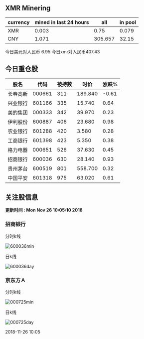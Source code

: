 ## XMR Minering

|currency|mined in last 24 hours|all|in pool|
|---|---|---|---|
|XMR|0.003|0.75|0.079|
|CNY|1.071|305.657|32.15|

今日美元对人民币 6.95	今日xmr对人民币407.43


## 今日重仓股 

|股名|代码|被持数|时价|涨跌%|
|---|---|---|---|---|
|长春高新|000661|311|189.840|-0.61|
|兴业银行|601166|335|15.740|0.64|
|美的集团|000333|342|39.970|0.23|
|伊利股份|600887|406|23.680|0.98|
|农业银行|601288|420|3.580|0.28|
|工商银行|601398|423|5.350|0.38|
|格力电器|000651|526|37.630|0.45|
|招商银行|600036|630|28.140|0.93|
|贵州茅台|600519|801|558.700|0.32|
|中国平安|601318|975|63.020|0.61|

## 关注股信息
**更新时间 : Mon Nov 26 10:05:10 2018**
### 招商银行 
分时k线

![600036min](http://image.sinajs.cn/newchart/min/n/sh600036.gif)

日k线

![600036day](http://image.sinajs.cn/newchart/daily/n/sh600036.gif)

### 京东方Ａ 
分时k线

![000725min](http://image.sinajs.cn/newchart/min/n/sz000725.gif)

日k线

![000725day](http://image.sinajs.cn/newchart/daily/n/sz000725.gif)

2018-11-26 10:05